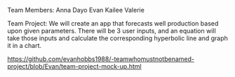 Team Members:
  Anna
  Dayo
  Evan
  Kailee
  Valerie

Team Project:
  We will create an app that forecasts well production based upon given parameters.  There will be 3 user inputs, and an equation will take those inputs and calculate the corresponding hyperbolic line and graph it in a chart.

https://github.com/evanhobbs1988/-teamwhomustnotbenamed-project/blob/Evan/team-project-mock-up.html
